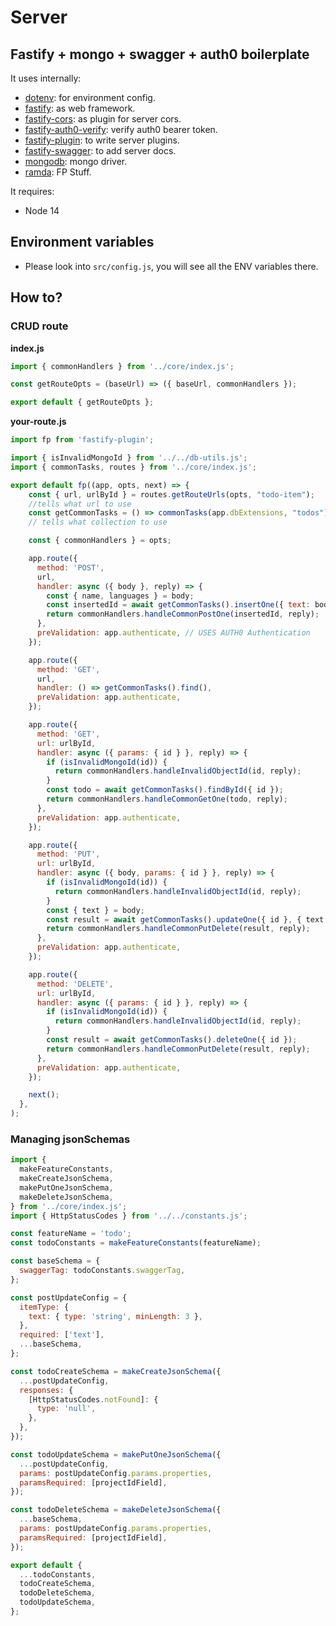# Server

## Fastify + mongo + swagger + auth0 boilerplate

It uses internally:
- [dotenv](https://www.npmjs.com/package/dotenv): for environment config.
- [fastify](https://www.fastify.io/): as web framework.
- [fastify-cors](https://github.com/fastify/fastify-cors): as plugin for server cors.
- [fastify-auth0-verify](https://github.com/nearform/fastify-auth0-verify): verify auth0 bearer token.
- [fastify-plugin](https://github.com/fastify/fastify-plugin): to write server plugins.
- [fastify-swagger](https://github.com/fastify/fastify-swagger): to add server docs.
- [mongodb](https://www.npmjs.com/package/mongodb): mongo driver.
- [ramda](https://ramdajs.com/): FP Stuff.

It requires:
- Node 14

## Environment variables

- Please look into `src/config.js`, you will see all the ENV variables there.

## How to?
### CRUD route

__index.js__
```javascript
import { commonHandlers } from '../core/index.js';

const getRouteOpts = (baseUrl) => ({ baseUrl, commonHandlers });

export default { getRouteOpts };
```

__your-route.js__
```javascript
import fp from 'fastify-plugin';

import { isInvalidMongoId } from '../../db-utils.js';
import { commonTasks, routes } from '../core/index.js';

export default fp((app, opts, next) => {
    const { url, urlById } = routes.getRouteUrls(opts, "todo-item");
    //tells what url to use
    const getCommonTasks = () => commonTasks(app.dbExtensions, "todos");
    // tells what collection to use

    const { commonHandlers } = opts;

    app.route({
      method: 'POST',
      url,
      handler: async ({ body }, reply) => {
        const { name, languages } = body;
        const insertedId = await getCommonTasks().insertOne({ text: body.text });
        return commonHandlers.handleCommonPostOne(insertedId, reply);
      },
      preValidation: app.authenticate, // USES AUTH0 Authentication
    });

    app.route({
      method: 'GET',
      url,
      handler: () => getCommonTasks().find(),
      preValidation: app.authenticate,
    });

    app.route({
      method: 'GET',
      url: urlById,
      handler: async ({ params: { id } }, reply) => {
        if (isInvalidMongoId(id)) {
          return commonHandlers.handleInvalidObjectId(id, reply);
        }
        const todo = await getCommonTasks().findById({ id });
        return commonHandlers.handleCommonGetOne(todo, reply);
      },
      preValidation: app.authenticate,
    });

    app.route({
      method: 'PUT',
      url: urlById,
      handler: async ({ body, params: { id } }, reply) => {
        if (isInvalidMongoId(id)) {
          return commonHandlers.handleInvalidObjectId(id, reply);
        }
        const { text } = body;
        const result = await getCommonTasks().updateOne({ id }, { text });
        return commonHandlers.handleCommonPutDelete(result, reply);
      },
      preValidation: app.authenticate,
    });

    app.route({
      method: 'DELETE',
      url: urlById,
      handler: async ({ params: { id } }, reply) => {
        if (isInvalidMongoId(id)) {
          return commonHandlers.handleInvalidObjectId(id, reply);
        }
        const result = await getCommonTasks().deleteOne({ id });
        return commonHandlers.handleCommonPutDelete(result, reply);
      },
      preValidation: app.authenticate,
    });

    next();
  },
);
```

### Managing jsonSchemas

```javascript
import {
  makeFeatureConstants,
  makeCreateJsonSchema,
  makePutOneJsonSchema,
  makeDeleteJsonSchema,
} from '../core/index.js';
import { HttpStatusCodes } from '../../constants.js';

const featureName = 'todo';
const todoConstants = makeFeatureConstants(featureName);

const baseSchema = {
  swaggerTag: todoConstants.swaggerTag,
};

const postUpdateConfig = {
  itemType: {
    text: { type: 'string', minLength: 3 },
  },
  required: ['text'],
  ...baseSchema,
};

const todoCreateSchema = makeCreateJsonSchema({
  ...postUpdateConfig,
  responses: {
    [HttpStatusCodes.notFound]: {
      type: 'null',
    },
  },
});

const todoUpdateSchema = makePutOneJsonSchema({
  ...postUpdateConfig,
  params: postUpdateConfig.params.properties,
  paramsRequired: [projectIdField],
});

const todoDeleteSchema = makeDeleteJsonSchema({
  ...baseSchema,
  params: postUpdateConfig.params.properties,
  paramsRequired: [projectIdField],
});

export default {
  ...todoConstants,
  todoCreateSchema,
  todoDeleteSchema,
  todoUpdateSchema,
};
```
